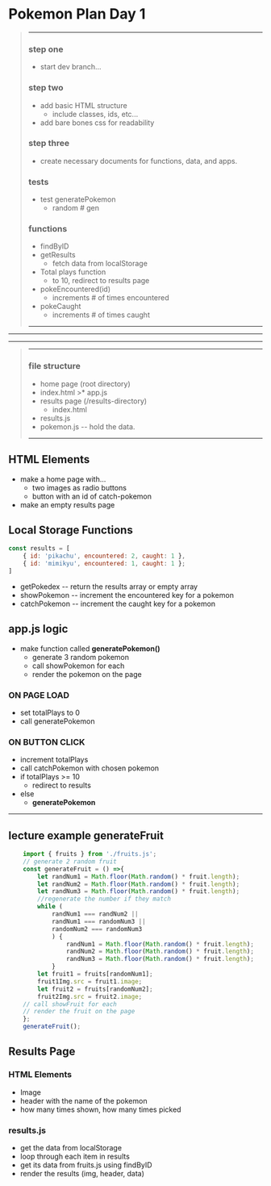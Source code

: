 # Pokemon Plan Day 1
>---
>### step one
>* start dev branch...
>### step two
>* add basic HTML structure
>   * include classes, ids, etc...
>* add bare bones css for readability
>### step three
>* create necessary documents for functions, data, and apps.
> ### tests
>* test generatePokemon
>   * random # gen
>### functions
>* findByID 
>* getResults
>   * fetch data from localStorage
>* Total plays function 
>   * to 10, redirect to results page
>* pokeEncountered(id)
>   * increments # of times encountered
>* pokeCaught
>   * increments # of times caught
>---
---
---
> ---
> ### file structure
>* home page (root directory)
   > * index.html
    >* app.js
>* results page (/results-directory)
 >   * index.html
  >  * results.js
>* pokemon.js -- hold the data.
> ---

## HTML Elements
* make a home page with...
    * two images as radio buttons
    * button with an id of catch-pokemon
* make an empty results page

## Local Storage Functions
```javascript
const results = [
    { id: 'pikachu', encountered: 2, caught: 1 },
    { id: 'mimikyu', encountered: 1, caught: 1 };
]
```
* getPokedex -- return the results array or empty array
* showPokemon -- increment the encountered key for a pokemon
* catchPokemon -- increment the caught key for a pokemon

## app.js logic
* make function called **generatePokemon()**
    * generate 3 random pokemon
    * call showPokemon for each
    * render the pokemon on the page

### ON PAGE LOAD
* set totalPlays to 0
* call generatePokemon

### ON BUTTON CLICK
* increment totalPlays
* call catchPokemon with chosen pokemon
* if totalPlays >= 10
    * redirect to results
* else
    * **generatePokemon**
---
## lecture example generateFruit

```javascript
    import { fruits } from './fruits.js';
    // generate 2 random fruit
    const generateFruit = () =>{
        let randNum1 = Math.floor(Math.random() * fruit.length);
        let randNum2 = Math.floor(Math.random() * fruit.length);
        let randNum3 = Math.floor(Math.random() * fruit.length);
        //regenerate the number if they match
        while (
            randNum1 === randNum2 || 
            randNum1 === randomNum3 || 
            randomNum2 === randomNum3
            ) {
                randNum1 = Math.floor(Math.random() * fruit.length);
                randNum2 = Math.floor(Math.random() * fruit.length);
                randNum3 = Math.floor(Math.random() * fruit.length);
            }
        let fruit1 = fruits[randomNum1];
        fruit1Img.src = fruit1.image;
        let fruit2 = fruits[randomNum2];
        fruit2Img.src = fruit2.image;
    // call showFruit for each
    // render the fruit on the page
    };
    generateFruit();
```

## Results Page
### HTML Elements
* Image
* header with the name of the pokemon
* how many times shown, how many times picked

### results.js
* get the data from localStorage
* loop through each item in results
* get its data from fruits.js using findByID
* render the results (img, header, data)
